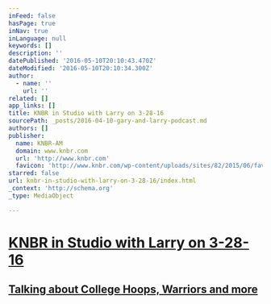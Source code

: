 ```yaml
---
inFeed: false
hasPage: true
inNav: true
inLanguage: null
keywords: []
description: ''
datePublished: '2016-05-10T20:10:43.470Z'
dateModified: '2016-05-10T20:10:34.300Z'
author:
  - name: ''
    url: ''
related: []
app_links: []
title: KNBR in Studio with Larry on 3-28-16
sourcePath: _posts/2016-04-10-gary-and-larry-podcast.md
authors: []
publisher:
  name: KNBR-AM
  domain: www.knbr.com
  url: 'http://www.knbr.com'
  favicon: 'http://www.knbr.com/wp-content/uploads/sites/82/2015/06/favicon.ico'
starred: false
url: knbr-in-studio-with-larry-on-3-28-16/index.html
_context: 'http://schema.org'
_type: MediaObject

---
```

# [KNBR in Studio with Larry on 3-28-16][0]

## [Talking about College Hoops, Warriors and more][0]

[0]: https://audioboom.com/boos/4359545-3-28-kerry-keating-says-shaun-livingston-is-one-of-the-unsung-players-on-the-w-s?t=0